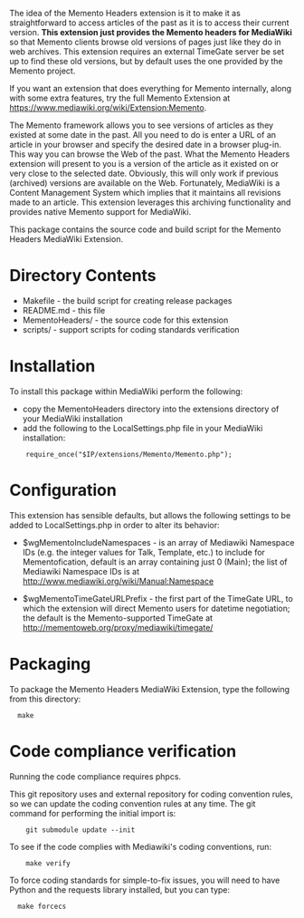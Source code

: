 The idea of the Memento Headers extension is it to make it as straightforward to access articles of the past as it is to access their current version.  **This extension just provides the Memento headers for MediaWiki** so that Memento clients browse old versions of pages just like they do in web archives.  This extension requires an external TimeGate server be set up to find these old versions, but by default uses the one provided by the Memento project.

If you want an extension that does everything for Memento internally, along with some extra features, try the full Memento Extension at https://www.mediawiki.org/wiki/Extension:Memento.

The Memento framework allows you to see versions of articles as they existed at some date in the past. All you need to do is enter a URL of an article in your browser and specify the desired date in a browser plug-in. This way you can browse the Web of the past. What the Memento Headers extension will present to you is a version of the article as it existed on or very close to the selected date. Obviously, this will only work if previous (archived) versions are available on the Web. Fortunately, MediaWiki is a Content Management System which implies that it maintains all revisions made to an article. This extension leverages this archiving functionality and provides native Memento support for MediaWiki.

This package contains the source code and build script for the Memento Headers MediaWiki Extension.

# Directory Contents

* Makefile - the build script for creating release packages
* README.md - this file
* MementoHeaders/ - the source code for this extension
* scripts/ - support scripts for coding standards verification

# Installation

To install this package within MediaWiki perform the following:
* copy the MementoHeaders directory into the extensions directory of your MediaWiki installation
* add the following to the LocalSettings.php file in your MediaWiki installation:
```
    require_once("$IP/extensions/Memento/Memento.php");
```

# Configuration

This extension has sensible defaults, but allows the following settings to be added to LocalSettings.php in order to alter its behavior:

* $wgMementoIncludeNamespaces - is an array of Mediawiki Namespace IDs (e.g. the integer values for Talk, Template, etc.) to include for Mementofication, default is an array containing just 0 (Main); the list of Mediawiki Namespace IDs is at http://www.mediawiki.org/wiki/Manual:Namespace

* $wgMementoTimeGateURLPrefix - the first part of the TimeGate URL, to which the extension will direct Memento users for datetime negotiation; the default is the Memento-supported TimeGate at http://mementoweb.org/proxy/mediawiki/timegate/

# Packaging

To package the Memento Headers MediaWiki Extension, type the following from this directory:
```
  make
```

# Code compliance verification

Running the code compliance requires phpcs.

This git repository uses and external repository for coding convention rules, so we can update the coding convention rules at any time.  The git command for performing the initial import is:

```
    git submodule update --init
```

To see if the code complies with Mediawiki's coding conventions, run:

```
    make verify
```

To force coding standards for simple-to-fix issues, you will need to have Python and the requests library installed, but you can type:
```
  make forcecs
```
